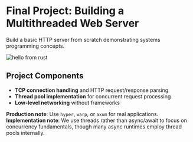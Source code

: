 # Final Project: Building a Multithreaded Web Server

Build a basic HTTP server from scratch demonstrating systems programming concepts.

![hello from rust](img/trpl21-01.png)

## Project Components

- **TCP connection handling** and HTTP request/response parsing
- **Thread pool implementation** for concurrent request processing
- **Low-level networking** without frameworks

**Production note**: Use `hyper`, `warp`, or `axum` for real applications.
**Implementation note**: We use threads rather than async/await to focus on concurrency fundamentals, though many async runtimes employ thread pools internally.

